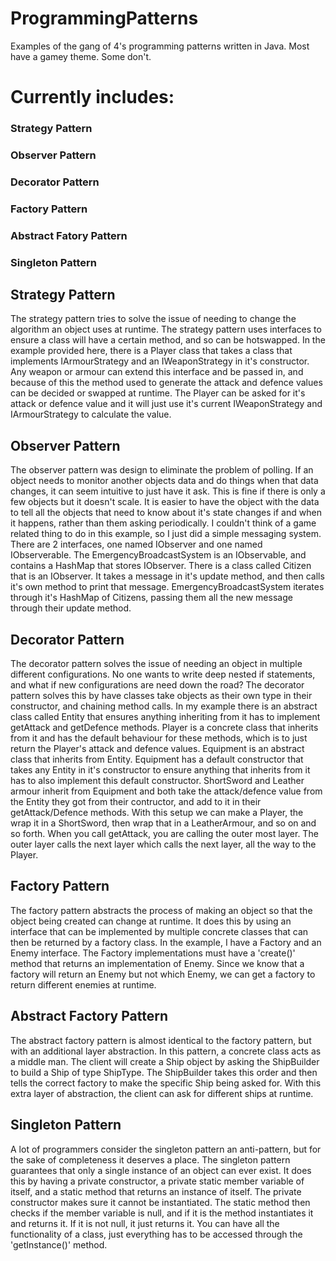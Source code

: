# ProgrammingPatterns

Examples of the gang of 4's programming patterns written in Java. Most have a gamey theme. Some don't.

# Currently includes:

### Strategy Pattern
  
### Observer Pattern
  
### Decorator Pattern

### Factory Pattern

### Abstract Fatory Pattern

### Singleton Pattern



  
  
## Strategy Pattern
  
  The strategy pattern tries to solve the issue of needing to change the algorithm an object uses at runtime.
  The strategy pattern uses interfaces to ensure a class will have a certain method, and so can be hotswapped.
  In the example provided here, there is a Player class that takes a class that implements IArmourStrategy
  and an IWeaponStrategy in it's constructor. Any weapon or armour can extend this interface and be passed in,
  and because of this the method used to generate the attack and defence values can be decided or swapped at
  runtime. The Player can be asked for it's attack or defence value and it will just use it's current IWeaponStrategy and IArmourStrategy to calculate the value.
  
## Observer Pattern
  
  The observer pattern was design to eliminate the problem of polling. If an object needs to monitor another
  objects data and do things when that data changes, it can seem intuitive to just have it ask. This is fine
  if there is only a few objects but it doesn't scale. It is easier to have the object with the data to tell
  all the objects that need to know about it's state changes if and when it happens, rather than them asking
  periodically.
  I couldn't think of a game related thing to do in this example, so I just did a simple messaging system.
  There are 2 interfaces, one named IObserver and one named IObserverable. The EmergencyBroadcastSystem is
  an IObservable, and contains a HashMap that stores IObserver. There is a class called Citizen that is an
  IObserver. It takes a message in it's update method, and then calls it's own method to print that message.
  EmergencyBroadcastSystem iterates through it's HashMap of Citizens, passing them all the new message through
  their update method.
  
## Decorator Pattern
  The decorator pattern solves the issue of needing an object in multiple different configurations. No one wants
  to write deep nested if statements, and what if new configurations are need down the road? The decorator pattern
  solves this by have classes take objects as their own type in their constructor, and chaining method calls.
  In my example there is an abstract class called Entity that ensures anything inheriting from it has to implement
  getAttack and getDefence methods. Player is a concrete class that inherits from it and has the default behaviour
  for these methods, which is to just return the Player's attack and defence values.
  Equipment is an abstract class that inherits from Entity. Equipment has a default constructor that takes any Entity
  in it's constructor to ensure anything that inherits from it has to also implement this default constructor.
  ShortSword and Leather armour inherit from Equipment and both take the attack/defence value from the Entity they
  got from their contructor, and add to it in their getAttack/Defence methods.
  With this setup we can make a Player, the wrap it in a ShortSword, then wrap that in a LeatherArmour, and so on and
  so forth. When you call getAttack, you are calling the outer most layer. The outer layer calls the next layer   which calls the next layer, all the way to the Player.

## Factory Pattern
The factory pattern abstracts the process of making an object so that the object being created can change at runtime. It does this by using an interface that can be implemented by multiple concrete classes that can then be returned by a factory class. 
In the example, I have a Factory and an Enemy interface. The Factory implementations must have a 'create()' method that returns an implementation of Enemy. Since we know that a factory will return an Enemy but not which Enemy, we can get a factory to return different enemies at runtime.

## Abstract Factory Pattern
The abstract factory pattern is almost identical to the factory pattern, but with an additional layer  abstraction. In this pattern, a concrete class acts as a middle man. The client will create a Ship object by asking the ShipBuilder to build a Ship of type ShipType. The ShipBuilder takes this order and then tells the correct factory to make the specific Ship being asked for. With this extra layer of abstraction, the client can ask for different ships at runtime.

## Singleton Pattern
A lot of programmers consider the singleton pattern an anti-pattern, but for the sake of completeness it deserves a place. The singleton pattern guarantees that only a single instance of an object can ever exist. It does this by having a private constructor, a private static member variable of itself, and a static method that returns an instance of itself. The private constructor makes sure it cannot be instantiated. The static method then checks if the member variable is null, and if it is the method instantiates it and returns it. If it is not null, it just returns it. You can have all the functionality of a class, just everything has to be accessed through the 'getInstance()' method.